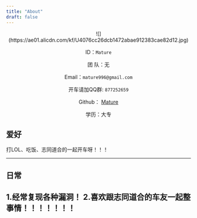 ```yaml
---
title: "About"
draft: false
---
```


<center>
![](https://ae01.alicdn.com/kf/U4076cc26dcb1472abae912383cae82d12.jpg)

ID：`Mature`

团  队：无

Email：`mature996@gmail.com`<br>

开车请加QQ群: `877252659`

Github：  [Mature](https://github.com/aping001)

学历：大专

</center>

## 爱好

打LOL、吃饭、志同道合的一起开车呀！！！

---

## 日常

1.经常复现各种漏洞！
2.喜欢跟志同道合的车友一起整事情！！！！！！！
---
